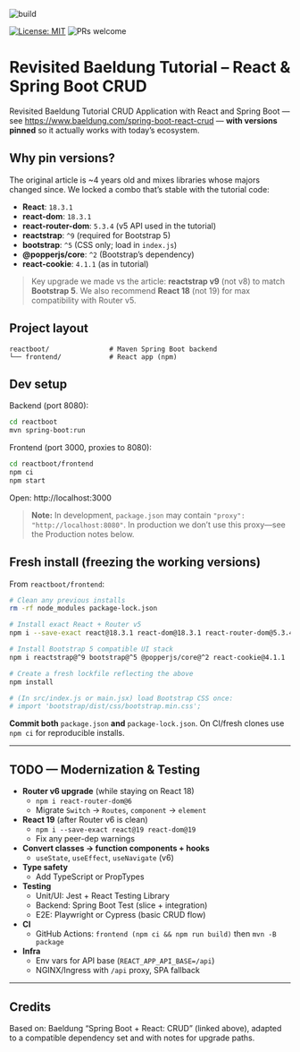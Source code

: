 ![build](https://github.com/chhex/spring-boot-react-crud-revisited/actions/workflows/build.yml/badge.svg?branch=main)

[![License: MIT](https://img.shields.io/badge/License-MIT-yellow.svg)](LICENSE)
![PRs welcome](https://img.shields.io/badge/PRs-welcome-brightgreen.svg)

# Revisited Baeldung Tutorial – React & Spring Boot CRUD

Revisited Baeldung Tutorial CRUD Application with React and Spring Boot — see https://www.baeldung.com/spring-boot-react-crud — **with versions pinned** so it actually works with today’s ecosystem.

## Why pin versions?

The original article is ~4 years old and mixes libraries whose majors changed since. We locked a combo that’s stable with the tutorial code:

- **React**: `18.3.1`
- **react-dom**: `18.3.1`
- **react-router-dom**: `5.3.4` (v5 API used in the tutorial)
- **reactstrap**: `^9` (required for Bootstrap 5)
- **bootstrap**: `^5` (CSS only; load in `index.js`)
- **@popperjs/core**: `^2` (Bootstrap’s dependency)
- **react-cookie**: `4.1.1` (as in tutorial)

> Key upgrade we made vs the article: **reactstrap v9** (not v8) to match **Bootstrap 5**.
> We also recommend **React 18** (not 19) for max compatibility with Router v5.

## Project layout

```
reactboot/               # Maven Spring Boot backend
└── frontend/            # React app (npm)
```

## Dev setup

Backend (port 8080):

```bash
cd reactboot
mvn spring-boot:run
```

Frontend (port 3000, proxies to 8080):

```bash
cd reactboot/frontend
npm ci
npm start
```

Open: http://localhost:3000

> **Note:** In development, `package.json` may contain `"proxy": "http://localhost:8080"`.
> In production we don’t use this proxy—see the Production notes below.

## Fresh install (freezing the working versions)

From `reactboot/frontend`:

```bash
# Clean any previous installs
rm -rf node_modules package-lock.json

# Install exact React + Router v5
npm i --save-exact react@18.3.1 react-dom@18.3.1 react-router-dom@5.3.4

# Install Bootstrap 5 compatible UI stack
npm i reactstrap@^9 bootstrap@^5 @popperjs/core@^2 react-cookie@4.1.1

# Create a fresh lockfile reflecting the above
npm install

# (In src/index.js or main.jsx) load Bootstrap CSS once:
# import 'bootstrap/dist/css/bootstrap.min.css';
```

**Commit both** `package.json` **and** `package-lock.json`.
On CI/fresh clones use `npm ci` for reproducible installs.

---

## TODO — Modernization & Testing

- **Router v6 upgrade** (while staying on React 18)
  - `npm i react-router-dom@6`
  - Migrate `Switch` → `Routes`, `component` → `element`
- **React 19** (after Router v6 is clean)
  - `npm i --save-exact react@19 react-dom@19`
  - Fix any peer-dep warnings
- **Convert classes → function components + hooks**
  - `useState`, `useEffect`, `useNavigate` (v6)
- **Type safety**
  - Add TypeScript or PropTypes
- **Testing**
  - Unit/UI: Jest + React Testing Library
  - Backend: Spring Boot Test (slice + integration)
  - E2E: Playwright or Cypress (basic CRUD flow)
- **CI**
  - GitHub Actions: `frontend (npm ci && npm run build)` then `mvn -B package`
- **Infra**
  - Env vars for API base (`REACT_APP_API_BASE=/api`)
  - NGINX/Ingress with `/api` proxy, SPA fallback

---

## Credits

Based on: Baeldung “Spring Boot + React: CRUD” (linked above), adapted to a compatible dependency set and with notes for upgrade paths.

